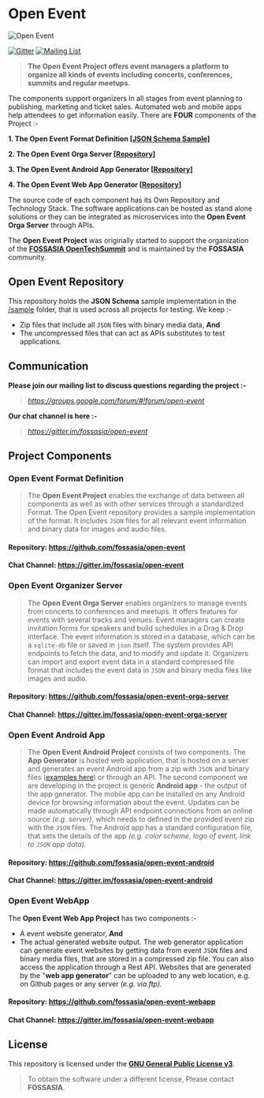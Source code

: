 # Open Event
![Open Event](https://storage.googleapis.com/eventyay.com/assets/branding/base_branding.png)

[![Gitter](https://badges.gitter.im/Join%20Chat.svg)](https://gitter.im/fossasia/open-event?utm_source=badge&utm_medium=badge&utm_campaign=pr-badge&utm_content=badge)
[![Mailing List](https://img.shields.io/badge/Mailing%20List-FOSSASIA-blue.svg)](https://groups.google.com/forum/#!forum/open-event)

> **The Open Event Project offers event managers a platform to organize all kinds of events including concerts, conferences, summits and regular meetups.**

The components support organizers in all stages from event planning to publishing, marketing and ticket sales. Automated web and mobile apps help attendees to get information easily. There are **FOUR** components of the Project :-

**1. The Open Event Format Definition [[JSON Schema Sample](/sample/)]**

**2. The Open Event Orga Server [[Repository](https://github.com/fossasia/open-event-orga-server)]**

**3. The Open Event Android App Generator [[Repository](https://github.com/fossasia/open-event-android)]**

**4. The Open Event Web App Generator [[Repository](https://github.com/fossasia/open-event-webapp)]**

The source code of each component has its Own Repository and Technology Stack. The software applications can be hosted as stand alone solutions or they can be integrated as microservices into the **Open Event Orga Server** through APIs. 

The **Open Event Project** was originally started to support the organization of the **[FOSSASIA OpenTechSummit](http://fossasia.org)** and is maintained by the **FOSSASIA** community.

## Open Event Repository

This repository holds the **JSON Schema** sample implementation in the [/sample](/sample/) folder, that is used across all projects for testing. We keep :-

- Zip files that include all `JSON` files with binary media data, **And**
- The uncompressed files that can act as APIs substitutes to test applications.

## Communication

**Please join our mailing list to discuss questions regarding the project :-**

> *https://groups.google.com/forum/#!forum/open-event*

**Our chat channel is here :-**

> *https://gitter.im/fossasia/open-event*

## Project Components

### Open Event Format Definition

> The **Open Event Project** enables the exchange of data between all components as well as with other services through a standardized Format. The Open Event repository provides a sample implementation of the format. It includes `JSON` files for all relevant event information and binary data for images and audio files.

#### Repository: https://github.com/fossasia/open-event   

#### Chat Channel: https://gitter.im/fossasia/open-event

### Open Event Organizer Server

> The **Open Event Orga Server** enables organizers to manage events from concerts to conferences and meetups. It offers features for events with several tracks and venues. Event managers can create invitation forms for speakers and build schedules in a Drag & Drop interface. The event information is stored in a database, which can be a `sqlite-db` file or saved in `json` itself. The system provides API endpoints to fetch the data, and to modify and update it. Organizers can import and export event data in a standard compressed file format that includes the event data in `JSON` and binary media files like images and audio.

#### Repository: https://github.com/fossasia/open-event-orga-server   

#### Chat Channel: https://gitter.im/fossasia/open-event-orga-server

### Open Event Android App
 
> The **Open Event Android Project** consists of two components. The **App Generator** is hosted web application, that is hosted on a server and generates an event Android app from a zip with `JSON` and binary files ([examples here](http://github.com/fossasia/open-event)) or through an API. The second component we are developing in the project is generic **Android app** - the output of the app generator. The mobile app can be installed on any Android device for browsing information about the event. Updates can be made automatically through API endpoint connections from an online source *(e.g. server)*, which needs to defined in the provided event zip with the `JSON` files. The Android app has a standard configuration file, that sets the details of the app *(e.g. color scheme, logo of event, link to `JSON` app data).*   

#### Repository: https://github.com/fossasia/open-event-android

#### Chat Channel: https://gitter.im/fossasia/open-event-android

### Open Event WebApp

The **Open Event Web App Project** has two components :-
- A event website generator, **And**
- The actual generated website output. The web generator application can generate event websites by getting data from event `JSON` files and binary media files, that are stored in a compressed zip file. You can also access the application through a Rest API. Websites that are generated by the "**web app generator**" can be uploaded to any web location, e.g. on Github pages or any server *(e.g. via ftp).*  

#### Repository: https://github.com/fossasia/open-event-webapp

#### Chat Channel: https://gitter.im/fossasia/open-event-webapp

## License

This repository is licensed under the **[GNU General Public License v3](LICENSE.md)**.

> To obtain the software under a different license, Please contact **FOSSASIA**.
